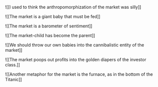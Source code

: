 ![[I used to think the anthropomorphization of the market was silly]]

![[The market is a giant baby that must be fed]]

![[The market is a barometer of sentiment]]

![[The market-child has become the parent]]

![[We should throw our own babies into the cannibalistic entity of the market]]

![[The market poops out profits into the golden diapers of the investor class.]]

![[Another metaphor for the market is the furnace, as in the bottom of the Titanic]]
